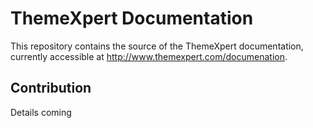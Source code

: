 ThemeXpert Documentation
========================
This repository contains the source of the ThemeXpert documentation, currently accessible at <http://www.themexpert.com/documenation>.

Contribution
-----------
Details coming
